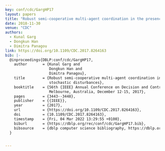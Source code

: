 ```yaml
---
key: conf/cdc/GargHP17
layout: papers
title: "Robust semi-cooperative multi-agent coordination in the presence of stochastic disturbances."
date: 2018-11-30
venue: "CDC"
authors:
  - Kunal Garg
  - Dongkun Han
  - Dimitra Panagou
link: https://doi.org/10.1109/CDC.2017.8264163
bib: |-
  @inproceedings{DBLP:conf/cdc/GargHP17,
    author       = {Kunal Garg and
                    Dongkun Han and
                    Dimitra Panagou},
    title        = {Robust semi-cooperative multi-agent coordination in the presence of
                    stochastic disturbances},
    booktitle    = {56th {IEEE} Annual Conference on Decision and Control, {CDC} 2017,
                    Melbourne, Australia, December 12-15, 2017},
    pages        = {3443--3448},
    publisher    = {{IEEE}},
    year         = {2017},
    url          = {https://doi.org/10.1109/CDC.2017.8264163},
    doi          = {10.1109/CDC.2017.8264163},
    timestamp    = {Fri, 04 Mar 2022 13:29:55 +0100},
    biburl       = {https://dblp.org/rec/conf/cdc/GargHP17.bib},
    bibsource    = {dblp computer science bibliography, https://dblp.org}
  }


---
```


